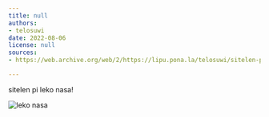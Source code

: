 ```yaml
---
title: null
authors:
- telosuwi
date: 2022-08-06
license: null
sources:
- https://web.archive.org/web/2/https://lipu.pona.la/telosuwi/sitelen-pi-leko-nasa

---
```


sitelen pi leko nasa!

![leko nasa](https://upload.wikimedia.org/wikipedia/commons/5/55/8-cell-simple.gif)
